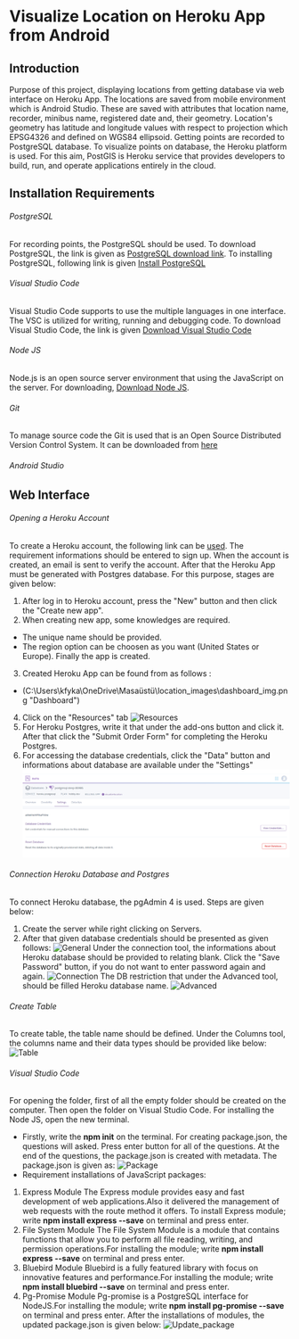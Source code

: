 
# Visualize Location on Heroku App from Android
## Introduction
Purpose of this project, displaying locations from getting database via web interface on Heroku App. The locations are saved from mobile environment which is Android Studio.
These are saved with attributes that location name, recorder, minibus name, registered date and, their geometry. Location's geometry has latitude and longitude values with respect to projection which EPSG4326 and defined on WGS84 ellipsoid.
Getting points are recorded to PostgreSQL database. To visualize points on database, the Heroku platform is used. For this aim, PostGIS is Heroku service that provides developers to build, run, and operate applications entirely in the cloud.
## Installation Requirements
###### PostgreSQL
For recording points, the PostgreSQL should be used. To download PostgreSQL, the link is given as [PostgreSQL download link](https://www.enterprisedb.com/downloads/postgres-postgresql-downloads).
To installing PostgreSQL, following link is given [Install PostgreSQL](https://www.postgresqltutorial.com/install-postgresql/)
###### Visual Studio Code
Visual Studio Code supports to use the multiple languages in one interface. The VSC is utilized for writing, running and debugging code.  To download Visual Studio Code, the link is given [Download Visual Studio Code](https://code.visualstudio.com/Download)
###### Node JS
Node.js is an open source server environment that using the JavaScript on the server. For downloading, [Download Node JS](https://nodejs.org/en/download/).
###### Git
To manage source code the Git is used that is an Open Source Distributed Version Control System. It can be downloaded from [here](https://git-scm.com/downloads/)
###### Android Studio

## Web Interface
###### Opening a Heroku Account

To create a Heroku account, the following link can be [used](https://signup.heroku.com/login?redirect-url=https%3A%2F%2Fid.heroku.com%2Foauth%2Fauthorize%3Fclient_id%3Dd2ef2b24-e72c-4adf-8506-28db2218547d%26response_type%3Dcode%26scope%3Dglobal%252Cplatform%26state%3DSFMyNTY.g3QAAAACZAAEZGF0YW0AAAAxaHR0cHM6Ly9kYXNoYm9hcmQuaGVyb2t1LmNvbS9hdXRoL2hlcm9rdS9jYWxsYmFja2QABnNpZ25lZG4GANL7onluAQ.eDiBIjGpk8wBx82K2Ej2tBwAitNPBGNQoMMDLoySy78).
The requirement informations should be entered to sign up. When the account is created, an email is sent to verify the account. After that the Heroku App must be generated with Postgres database. For this purpose, stages are given below:
1. After log in to Heroku account, press the "New" button and then click the "Create new app".
2. When creating new app, some knowledges are required.
- The unique name should be provided.
- The region option can be choosen as you want (United States or Europe).
Finally the app is created. 
3. Created Heroku App can be found from as follows :
- (C:\Users\kfyka\OneDrive\Masaüstü\location_images\dashboard_img.png "Dashboard")
4. Click on the "Resources" tab
![Resources](location_images\dashboard_imgimg.png)
5. For Heroku Postgres, write it that under the add-ons button and click it. After that click the "Submit Order Form" for completing the Heroku Postgres.
6. For accessing the database credentials, click the "Data" button and informations about database are available under the "Settings"
![Database Credentials](location_images\credentials_img.png)

###### Connection Heroku Database and Postgres

To connect Heroku database, the pgAdmin 4 is used. Steps are given below:
1. Create the server while right clicking on Servers.
2. After that given database credentials should be presented as given follows:
![General](location_images\general_img.png)
Under the connection tool, the informations about Heroku database should be provided to relating blank. Click the "Save Password" button, if you do not want to enter password again and again.
![Connection](location_images\connection_img.png)
The DB restriction that under the Advanced tool, should be filled Heroku database name.
![Advanced](location_images\advanced_img.png)

###### Create Table
To create table, the table name should be defined. Under the Columns tool, the columns name and their data types should be provided like below:
![Table](location_images\table_img.png)

###### Visual Studio Code
For opening the folder, first of all the empty folder should be created on the computer.
Then open the folder on Visual Studio Code. For installing the Node JS, open the new terminal.
- Firstly, write the **npm init** on the terminal. For creating package.json, the questions will asked. Press enter button for all of the questions. At the end of the questions, the package.json is created with metadata.
The package.json is given as:
![Package](location_images\package_img.png)
- Requirement installations of JavaScript packages:
1. Express Module
The Express module provides easy and fast development of web applications.Also it delivered the management of web requests with the route method it offers.
To install Express module; write **npm install express --save** on terminal and press enter.
2. File System Module
The File System Module is a module that contains functions that allow you to perform all file reading, writing, and permission operations.For installing the module; write **npm install express --save** on terminal and press enter.
3. Bluebird Module
Bluebird is a fully featured library with focus on innovative features and performance.For installing the module; write **npm install bluebird --save** on terminal and press enter.
4. Pg-Promise Module
Pg-promise is a PostgreSQL interface for NodeJS.For installing the module; write **npm install pg-promise --save** on terminal and press enter.
After the installations of modules, the updated package.json is given below:
![Update_package](location_images\update_package_img.png)


 


